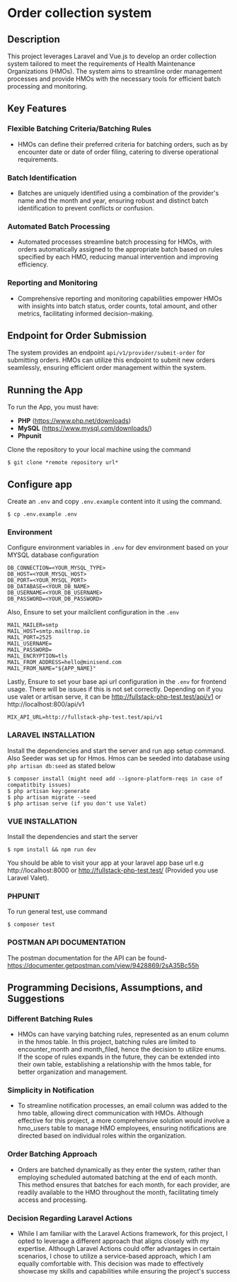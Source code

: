 
# Order collection system

## Description
This project leverages Laravel and Vue.js to develop an order collection system tailored to meet the requirements of Health Maintenance Organizations (HMOs). The system aims to streamline order management processes and provide HMOs with the necessary tools for efficient batch processing and monitoring.

## Key Features

### Flexible Batching Criteria/Batching Rules
- HMOs can define their preferred criteria for batching orders, such as by encounter date or date of order filing, catering to diverse operational requirements.

### Batch Identification
- Batches are uniquely identified using a combination of the provider's name and the month and year, ensuring robust and distinct batch identification to prevent conflicts or confusion.

### Automated Batch Processing
- Automated processes streamline batch processing for HMOs, with orders automatically assigned to the appropriate batch based on rules specified by each HMO, reducing manual intervention and improving efficiency.

### Reporting and Monitoring
- Comprehensive reporting and monitoring capabilities empower HMOs with insights into batch status, order counts, total amount, and other metrics, facilitating informed decision-making.

## Endpoint for Order Submission

The system provides an endpoint `api/v1/provider/submit-order` for submitting orders. HMOs can utilize this endpoint to submit new orders seamlessly, ensuring efficient order management within the system.


## Running the App
To run the App, you must have:
- **PHP** (https://www.php.net/downloads)
- **MySQL** (https://www.mysql.com/downloads/)
- **Phpunit**

Clone the repository to your local machine using the command
```console
$ git clone *remote repository url*
```

## Configure app
Create an `.env` and copy `.env.example` content into it using the command.

```console
$ cp .env.example .env
```


### Environment
Configure environment variables in `.env` for dev environment based on your MYSQL database configuration


```  
DB_CONNECTION=<YOUR_MYSQL_TYPE>
DB_HOST=<YOUR_MYSQL_HOST>
DB_PORT=<YOUR_MYSQL_PORT>
DB_DATABASE=<YOUR_DB_NAME>
DB_USERNAME=<YOUR_DB_USERNAME>
DB_PASSWORD=<YOUR_DB_PASSWORD>

```
Also, Ensure to set your mailclient configuration in the `.env`

```
MAIL_MAILER=smtp
MAIL_HOST=smtp.mailtrap.io
MAIL_PORT=2525
MAIL_USERNAME=
MAIL_PASSWORD=
MAIL_ENCRYPTION=tls
MAIL_FROM_ADDRESS=hello@minisend.com
MAIL_FROM_NAME="${APP_NAME}"

```

Lastly, Ensure to set your base api url configuration in the `.env` for frontend usage. There will be issues if this is not set correctly.
Depending on if you use valet or artisan serve, it can be http://fullstack-php-test.test/api/v1 or http://localhost:800/api/v1

```
MIX_API_URL=http://fullstack-php-test.test/api/v1
```


### LARAVEL INSTALLATION
Install the dependencies and start the server and run app setup command. 
Also Seeder was set up for Hmos. Hmos can be seeded into database  using
`php artisan db:seed` as stated below

```console
$ composer install (might need add --ignore-platform-reqs in case of compatitbity issues)
$ php artisan key:generate
$ php artisan migrate --seed
$ php artisan serve (if you don't use Valet)
```

### VUE INSTALLATION
Install the dependencies and start the server

```console
$ npm install && npm run dev
```


You should be able to visit your app at your laravel app base url e.g http://localhost:8000 or http://fullstack-php-test.test/ (Provided you use Laravel Valet).

### PHPUNIT
To run general test, use command
```console
$ composer test
```


### POSTMAN API DOCUMENTATION
The postman documentation for the API can be found- https://documenter.getpostman.com/view/9428869/2sA35Bc55h


## Programming Decisions, Assumptions, and Suggestions

### Different Batching Rules
- HMOs can have varying batching rules, represented as an enum column in the hmos table. In this project, batching rules are limited to encounter_month and month_filed, hence the decision to utilize enums. If the scope of rules expands in the future, they can be extended into their own table, establishing a relationship with the hmos table, for better organization and management.

### Simplicity in Notification
- To streamline notification processes, an email column was added to the hmo table, allowing direct communication with HMOs. Although effective for this project, a more comprehensive solution would involve a hmo_users table to manage HMO employees, ensuring notifications are directed based on individual roles within the organization.

### Order Batching Approach
- Orders are batched dynamically as they enter the system, rather than employing scheduled automated batching at the end of each month. This method ensures that batches for each month, for each provider, are readily available to the HMO throughout the month, facilitating timely access and processing.

### Decision Regarding Laravel Actions
- While I am familiar with the Laravel Actions framework, for this project, I opted to leverage a different approach that aligns closely with my expertise. Although Laravel Actions could offer advantages in certain scenarios, I chose to utilize a service-based approach, which I am equally comfortable with. This decision was made to effectively showcase my skills and capabilities while ensuring the project's success
